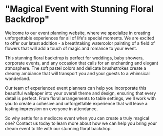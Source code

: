 <!--font:Poppins-->

# "Magical Event with Stunning Floral Backdrop"

Welcome to our event planning website, where we specialize in creating unforgettable experiences for all of life's special moments. We are excited to offer our latest addition - a breathtaking watercolor painting of a field of flowers that will add a touch of magic and romance to your event.

This stunning floral backdrop is perfect for weddings, baby showers, corporate events, and any occasion that calls for an enchanting and elegant atmosphere. The soft pastel colors and delicate brushstrokes create a dreamy ambiance that will transport you and your guests to a whimsical wonderland.

Our team of experienced event planners can help you incorporate this beautiful wallpaper into your overall theme and design, ensuring that every detail is perfect. From floral arrangements to table settings, we'll work with you to create a cohesive and unforgettable experience that will leave a lasting impression on everyone in attendance.

So why settle for a mediocre event when you can create a truly magical one? Contact us today to learn more about how we can help you bring your dream event to life with our stunning floral backdrop.

<!--

Write me markdown content of website with wallpaper:

"A dreamy watercolor painting of a field of flowers for a wedding or event planning website"

The header of the page should not be copy of the text but rather a real content of the website which is using this wallpaper.


---


# Dreamy Floral Backdrop for Your Special Event

Welcome to our event planning website, where we specialize in creating unforgettable experiences for all of life's special moments. Our latest addition is a stunning watercolor painting of a field of flowers that will transport you and your guests to a dreamy wonderland.

Whether you're planning a wedding, a baby shower, or a corporate event, this floral backdrop will add a touch of elegance and romance to any occasion. The soft pastel colors and delicate brushstrokes create a whimsical atmosphere that will leave a lasting impression on everyone in attendance.

Our team of experienced event planners can help you incorporate this beautiful wallpaper into your overall theme and design, ensuring that every detail is perfect. From floral arrangements to table settings, we'll work with you to create a cohesive and enchanting experience that you and your guests will never forget.

So why settle for an ordinary event when you can have a truly magical one? Contact us today to learn more about how we can bring your dream event to life with our stunning floral backdrop.


---


Heading is too long, rewrite whole content.


---


# Add a Touch of Whimsy to Your Special Event with Our Dreamy Floral Backdrop

Welcome to our event planning website, where we specialize in creating unforgettable experiences for all of life's special moments. We are excited to introduce our latest addition - a stunning watercolor painting of a field of flowers that will transport you and your guests to a dreamy wonderland.

This beautiful floral backdrop is perfect for weddings, baby showers, corporate events, and any occasion that calls for a touch of elegance and romance. The soft pastel colors and delicate brushstrokes create a whimsical atmosphere that will leave a lasting impression on everyone in attendance.

Our team of experienced event planners can help you incorporate this stunning wallpaper into your overall theme and design, ensuring that every detail is perfect. From floral arrangements to table settings, we'll work with you to create a cohesive and enchanting experience that you and your guests will never forget.

So why settle for an ordinary event when you can have a truly magical one? Contact us today to learn more about how we can bring your dream event to life with our dreamy floral backdrop.


---


Heading is too long, rewrite whole content.


---


# Elevate Your Event with a Dreamy Floral Backdrop

Welcome to our event planning website, where we specialize in creating unforgettable experiences for all of life's special moments. We are thrilled to introduce our latest addition - a stunning watercolor painting of a field of flowers that will add a touch of whimsy and romance to your event.

This beautiful floral backdrop is perfect for weddings, baby showers, corporate events, and any occasion that calls for an elegant and enchanting atmosphere. The soft pastel colors and delicate brushstrokes create a dreamy ambiance that will leave a lasting impression on everyone in attendance.

Our team of experienced event planners can help you incorporate this gorgeous wallpaper into your overall theme and design, ensuring that every detail is perfect. From floral arrangements to table settings, we'll work with you to create a cohesive and magical experience that you and your guests will never forget.

So why settle for an ordinary event when you can have an extraordinary one? Contact us today to learn more about how we can elevate your event with our dreamy floral backdrop.


---


Heading is too long, rewrite whole content.


---


# Create a Magical Event with a Stunning Floral Backdrop

Welcome to our event planning website, where we specialize in creating unforgettable experiences for all of life's special moments. We are excited to offer our latest addition - a breathtaking watercolor painting of a field of flowers that will add a touch of magic and romance to your event.

This stunning floral backdrop is perfect for weddings, baby showers, corporate events, and any occasion that calls for an enchanting and elegant atmosphere. The soft pastel colors and delicate brushstrokes create a dreamy ambiance that will transport you and your guests to a whimsical wonderland.

Our team of experienced event planners can help you incorporate this beautiful wallpaper into your overall theme and design, ensuring that every detail is perfect. From floral arrangements to table settings, we'll work with you to create a cohesive and unforgettable experience that will leave a lasting impression on everyone in attendance.

So why settle for a mediocre event when you can create a truly magical one? Contact us today to learn more about how we can help you bring your dream event to life with our stunning floral backdrop.


---


Write me a Google font which is best fitting for the website.

Pick from the list:
- Poppins
- Montserrat
- Roboto
- Open Sans
- Alegreya
- IBM Plex Sans
- Great Vibes
- Inter
- Orbitron
- Dancing Script
- Exo 2
- Lobster
- Barlow Condensed
- Futura
- Raleway
- Lato
- Playfair Display


Write just the font name nothing else.


---


Poppins

-->
